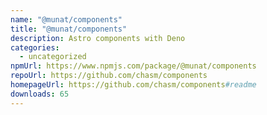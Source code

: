 ```yaml
---
name: "@munat/components"
title: "@munat/components"
description: Astro components with Deno
categories:
  - uncategorized
npmUrl: https://www.npmjs.com/package/@munat/components
repoUrl: https://github.com/chasm/components
homepageUrl: https://github.com/chasm/components#readme
downloads: 65
---
```


